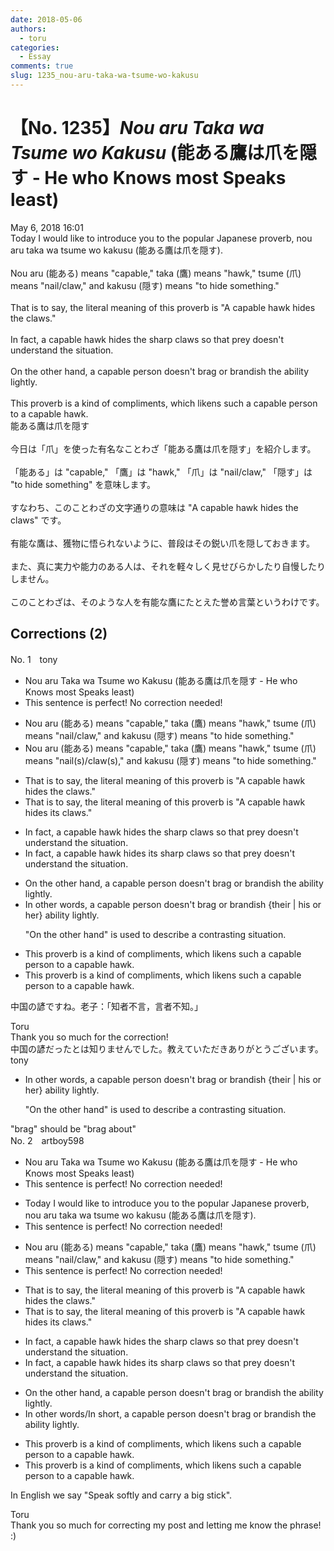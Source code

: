 ```yaml
---
date: 2018-05-06
authors:
  - toru
categories:
  - Essay
comments: true
slug: 1235_nou-aru-taka-wa-tsume-wo-kakusu
---
```


# 【No. 1235】<strong><em>Nou aru Taka wa Tsume wo Kakusu</strong></em> (能ある鷹は爪を隠す - He who Knows most Speaks least)
<div class="date">May 6, 2018 16:01</div>
<div id="post"><div id="body_show_ori">
Today I would like to introduce you to the popular Japanese proverb, nou aru taka wa tsume wo kakusu (能ある鷹は爪を隠す).<br/><br/>Nou aru (能ある) means "capable," taka (鷹) means "hawk," tsume (爪) means "nail/claw," and kakusu (隠す) means "to hide something." <br/><br/>That is to say, the literal meaning of this proverb is "A capable hawk hides the claws."<br/><br/>In fact, a capable hawk hides the sharp claws so that prey doesn't understand the situation.<br/><br/>On the other hand, a capable person doesn't brag or brandish the ability lightly.<br/><br/>This proverb is a kind of compliments, which likens such a capable person to a capable hawk.
</div></div>

<!-- more -->

<div id="post_ja"><div id="body_show_mo">
能ある鷹は爪を隠す<br/><br/>今日は「爪」を使った有名なことわざ「能ある鷹は爪を隠す」を紹介します。<br/><br/>「能ある」は "capable," 「鷹」は "hawk," 「爪」は "nail/claw," 「隠す」は "to hide something" を意味します。<br/><br/>すなわち、このことわざの文字通りの意味は "A capable hawk hides the claws" です。<br/><br/>有能な鷹は、獲物に悟られないように、普段はその鋭い爪を隠しておきます。<br/><br/>また、真に実力や能力のある人は、それを軽々しく見せびらかしたり自慢したりしません。<br/><br/>このことわざは、そのような人を有能な鷹にたとえた誉め言葉というわけです。
</div></div>

## Corrections (2)
<div id="block"><div class="first_name"> No. 1　<span class="just_name">tony</span></div><div id="block2">
<ul class="correction_field">
<li class="incorrect">Nou aru Taka wa Tsume wo Kakusu (能ある鷹は爪を隠す - He who Knows most Speaks least)</li>
<li class="corrected perfect">This sentence is perfect! No correction needed!</li>
</ul>
<ul class="correction_field">
<li class="incorrect">Nou aru (能ある) means "capable," taka (鷹) means "hawk," tsume (爪) means "nail/claw," and kakusu (隠す) means "to hide something." </li>
<li class="corrected correct">
Nou aru (能ある) means "capable," taka (鷹) means "hawk," tsume (爪) means "nail(s)/claw(s)," and kakusu (隠す) means "to hide something." 
</li>
</ul>
<ul class="correction_field">
<li class="incorrect">That is to say, the literal meaning of this proverb is "A capable hawk hides the claws."</li>
<li class="corrected correct">
That is to say, the literal meaning of this proverb is "A capable hawk hides <span class="f_red">its</span> claws."
</li>
</ul>
<ul class="correction_field">
<li class="incorrect">In fact, a capable hawk hides the sharp claws so that prey doesn't understand the situation.</li>
<li class="corrected correct">
In fact, a capable hawk hides <span class="f_red">its</span> sharp claws so that prey doesn't understand the situation.
</li>
</ul>
<ul class="correction_field">
<li class="incorrect">On the other hand, a capable person doesn't brag or brandish the ability lightly.</li>
<li class="corrected correct">
<span class="f_red">In other words</span>, a capable person doesn't brag or brandish {their | his or her} ability lightly.
<p class="correction_comment">"On the other hand" is used to describe a contrasting situation.</p>
</li>
</ul>
<ul class="correction_field">
<li class="incorrect">This proverb is a kind of compliments, which likens such a capable person to a capable hawk.</li>
<li class="corrected correct">
This proverb is a kind of compliment<span class="f_red"><span class="sline">s</span></span>, which likens such a capable person to a capable hawk.
</li>
</ul>
<p class="comment_small">
 中国の諺ですね。老子：「知者不言，言者不知。」
</p>

</div><div class="name"><span class="just_name">Toru</span><br>
Thank you so much for the correction!<br/>中国の諺だったとは知りませんでした。教えていただきありがとうございます。
</div>
<div class="name"><span class="just_name">tony</span><br><div class="quote_field"><ul class="correction_field">
<li class="corrected correct">
<span class="f_red">In other words</span>, a capable person doesn't brag or brandish {their | his or her} ability lightly.
<p class="correction_comment">
"On the other hand" is used to describe a contrasting situation.
</p>
</li>
</ul></div>
"brag" should be "brag about"
</div>
</div>
<div id="block"><div class="first_name"> No. 2　<span class="just_name">artboy598</span></div><div id="block2">
<ul class="correction_field">
<li class="incorrect">Nou aru Taka wa Tsume wo Kakusu (能ある鷹は爪を隠す - He who Knows most Speaks least)</li>
<li class="corrected perfect">This sentence is perfect! No correction needed!</li>
</ul>
<ul class="correction_field">
<li class="incorrect">Today I would like to introduce you to the popular Japanese proverb, nou aru taka wa tsume wo kakusu (能ある鷹は爪を隠す).</li>
<li class="corrected perfect">This sentence is perfect! No correction needed!</li>
</ul>
<ul class="correction_field">
<li class="incorrect">Nou aru (能ある) means "capable," taka (鷹) means "hawk," tsume (爪) means "nail/claw," and kakusu (隠す) means "to hide something." </li>
<li class="corrected perfect">This sentence is perfect! No correction needed!</li>
</ul>
<ul class="correction_field">
<li class="incorrect">That is to say, the literal meaning of this proverb is "A capable hawk hides the claws."</li>
<li class="corrected correct">
That is to say, the literal meaning of this proverb is "A capable hawk hides <span class="f_red">its</span> claws."
</li>
</ul>
<ul class="correction_field">
<li class="incorrect">In fact, a capable hawk hides the sharp claws so that prey doesn't understand the situation.</li>
<li class="corrected correct">
In fact, a capable hawk hides i<span class="f_red">ts</span> sharp claws so that prey doesn't understand the situation.
</li>
</ul>
<ul class="correction_field">
<li class="incorrect">On the other hand, a capable person doesn't brag or brandish the ability lightly.</li>
<li class="corrected correct">
<span class="f_red">In other words/In short</span>, a capable person doesn't brag or brandish the ability lightly.
</li>
</ul>
<ul class="correction_field">
<li class="incorrect">This proverb is a kind of compliments, which likens such a capable person to a capable hawk.</li>
<li class="corrected correct">
This proverb is a kind of compliment<span class="sline"><span class="f_red">s</span></span>, which likens such a capable person to a capable hawk.
</li>
</ul>
<p class="comment_small">
 In English we say "Speak softly and carry a big stick".
</p>

</div><div class="name"><span class="just_name">Toru</span><br>
Thank you so much for correcting my post and letting me know the phrase! :)
</div>
</div>
